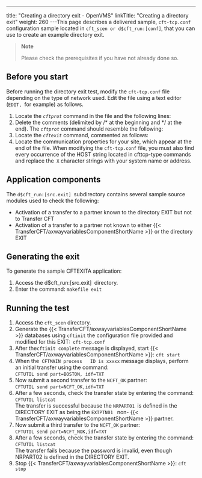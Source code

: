---
title: "Creating  a directory exit - OpenVMS"
linkTitle: "Creating a directory exit"
weight: 260
---This page describes a delivered sample, `cft-tcp.conf` configuration sample located in `cft_scen or d$cft_run:[conf]`, that you can use to create an example directory exit.

> **Note**
>
> Please check the prerequisites if you have not already done so.

## Before you start

Before running the directory exit test, modify the `cft-tcp.conf` file depending on the type of network used. Edit the file using a text editor (`EDIT, `for example) as follows.

1. Locate
    the *`cftprot`* command in the file and the following lines:
1. Delete the comments (delimited
    by /\* at the beginning and \*/ at the end). The *`cftprot`* command should resemble the following:
1. Locate the *`cftexit`* command,
    commented as follows:
1. Locate the communication properties
    for your site, which appear at the end of the file. When
    modifying the `cft-tcp.conf` file, you must also find every occurrence
    of the HOST string located in cfttcp-type commands and replace the` X` character
    strings with your system name or address.

## Application components

The `d$cft_run:[src.exit] `subdirectory contains several sample source
modules used to check the following:

* Activation
    of a transfer to a partner known to the directory EXIT but not to Transfer
    CFT
* Activation
    of a transfer to a partner not known to either {{< TransferCFT/axwayvariablesComponentShortName >}} or the directory
    EXIT

## Generating the exit

To generate the sample CFTEXITA application:

1. Access the d$cft_run:[src.exit]` `directory.
1. Enter the command: `makefile exit`

## Running the test

1. Access the `cft_scen` directory.
1. Generate the {{< TransferCFT/axwayvariablesComponentShortName >}} databases
    using `cftinit` the configuration file provided
    and modified for this EXIT:` cft-tcp.conf`
1. After the` cftinit complete `
    message is displayed, start {{< TransferCFT/axwayvariablesComponentShortName >}}: `cft start`
1. When the` CFTMAIN process   ID is xxxxx` message displays, perform an initial transfer
    using the command:  
    `CFTUTIL send part=BOSTON, idf=TXT`
1. Now submit a second transfer
    to the `NCFT_OK` partner:  
    `CFTUTIL send part=NCFT_OK,idf=TXT`
1. After a few seconds,
    check the transfer state by entering the command: `CFTUTIL listcat`  
    The transfer is successful
    because the `NRPART01 `is defined in the DIRECTORY EXIT as being the `EXTPTN01 ` non- {{< TransferCFT/axwayvariablesComponentShortName >}} partner.
1. Now submit a third transfer
    to the `NCFT_OK` partner:  
    `CFTUTIL send part=NCFT_NOK,idf=TXT`
1. After a few seconds,
    check the transfer state by entering the command: `CFTUTIL listcat`  
    The transfer fails because the password is invalid, even though NRPART02
    is defined in the DIRECTORY EXIT.
1. Stop {{< TransferCFT/axwayvariablesComponentShortName >}}: `cft stop`
